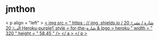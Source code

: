 # jmthon

< p  align = "left" > <a href = "https://heroku.com/deploy؟template=https://github.com/m08631m/roz"> < img src = " https : // img .shields.io / شارة / نشر٪ 20 إلى٪ 20 Heroku-purple؟ style = for-the-شارة & logo = heroku " width = " 320 " height = " 58.45 " /> </ a > </ p >     
